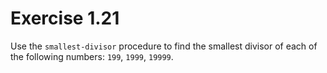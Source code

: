 # Exercise 1.21

Use the `smallest-divisor` procedure to find the smallest divisor of each of the following numbers: `199`, `1999`, `19999`.